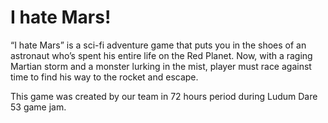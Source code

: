# I hate Mars!
“I hate Mars” is a sci-fi adventure game that puts you in the shoes of an astronaut who’s spent his entire life on the Red Planet. Now, with a raging Martian storm and a monster lurking in the mist, player must race against time to find his way to the rocket and escape.

This game was created by our team in 72 hours period during Ludum Dare 53 game jam.
